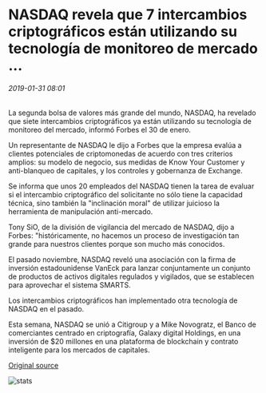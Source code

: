 # NASDAQ revela que 7 intercambios criptográficos están utilizando su tecnología de monitoreo de mercado ...

###### 2019-01-31 08:01

La segunda bolsa de valores más grande del mundo, NASDAQ, ha revelado que siete intercambios criptográficos ya están utilizando su tecnología de monitoreo del mercado, informó Forbes el 30 de enero.

Un representante de NASDAQ le dijo a Forbes que la empresa evalúa a clientes potenciales de criptomonedas de acuerdo con tres criterios amplios: su modelo de negocio, sus medidas de Know Your Customer y anti-blanqueo de capitales, y los controles y gobernanza de Exchange.

Se informa que unos 20 empleados del NASDAQ tienen la tarea de evaluar si el intercambio criptográfico del solicitante no sólo tiene la capacidad técnica, sino también la "inclinación moral" de utilizar juicioso la herramienta de manipulación anti-mercado.

Tony SiO, de la división de vigilancia del mercado de NASDAQ, dijo a Forbes: "históricamente, no hacemos un proceso de investigación tan grande para nuestros clientes porque son mucho más conocidos.

El pasado noviembre, NASDAQ reveló una asociación con la firma de inversión estadounidense VanEck para lanzar conjuntamente un conjunto de productos de activos digitales regulados y vigilados, que se establecen para aprovechar el sistema SMARTS.

Los intercambios criptográficos han implementado otra tecnología de NASDAQ en el pasado.

Esta semana, NASDAQ se unió a Citigroup y a Mike Novogratz, el Banco de comerciantes centrado en criptografía, Galaxy digital Holdings, en una inversión de $20 millones en una plataforma de blockchain y contrato inteligente para los mercados de capitales.

[Original source](https://cointelegraph.com/news/nasdaq-reveals-7-crypto-exchanges-are-using-its-market-monitoring-tech)

![stats](https://c.statcounter.com/11760860/0/a89fa40b/1/ "stats")